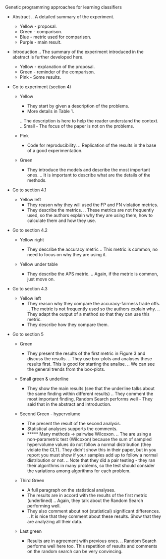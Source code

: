 Genetic programming approaches for learning classifiers

- Abstract
	.. A detailed summary of the experiment.
	- Yellow - proposal.	
	- Green - comparison.
	- Blue - metric used for comparison.
	- Purple - main result.

- Introduction
	.. The summary of the experiment introduced in the abstract is further developed here.		
	- Yellow - explanation of the proposal.
	- Green	 - reminder of the comparison.
	- Pink - Some results.

- Go to experiment (section 4)

	- Yellow
		- They start by given a description of the problems.
		- More details in Table 1.

		.. The description is here to help the reader understand the context.
		.. Small - The focus of the paper is not on the problems.
	
	- Pink 
		- Code for reproducibility.
		.. Replication of the results in the base of a good experimentation.
 
	- Green
		- They introduce the models and describe the most important ones.
		.. It is important to describe what are the details of the methods.

- Go to section 4.1
	
	- Yellow left
		- They reason why they will used the FP and FN violation metrics.
		- They describe the metrics.
		.. These metrics are not frequently used, so the authors explain why they are using them, how to calculate them and how they use.


- Go to section 4.2
	
	- Yellow right
		- They describe the accuracy metric 
		.. This metric is common, no need to focus on why they are using it.
		

	- Yellow under table
		- They describe the APS metric.
		.. Again, if the metric is common, just move on.
	
- Go to section 4.3

	- Yellow left
		- They reason why they compare the accuracy-fairness trade offs.
		.. The metric is not frequently used so the authors explain why.
		.. They adapt the output of a method so that they can use this metric. 
		- They describe how they compare them.

- Go to section 5
	
	- Green 
		- They present the results of the first metric in Figure 3 and discuss the results.
		.. They use box-plots and analyses these results first. This is good for starting the analise.
		.. We can see the general trends from the box-plots.
	
	- Small green & underline
		- They show the main results (see that the underline talks about the same finding within different results)
		.. They comment the most important finding, Random Search performs well - They said that in the abstract and introduction.


	- Second Green 	- hypervolume
		- The present the result of the second analysis.
		- Statistical analyses supports the comments.
		- ***** Many methods -> pairwise Wilcoxon.
		.. The are using a non-parametric test (Wilcoxon) because the sum of sampled hypervolume values do not follow a normal distribution (they violate the CLT). They didn't show this in their paper, but in you report you must show if your samples add up to follow a normal distribution or not.
		.. Note that they did a pair testing - they ran their algorithms in many problems, so the test should consider the variations among algorithms for each problem.


	- Third Green
		- A full paragraph on the statistical analyses.
 		- The results are in accord with the results of the first metric (underlined)
		.. Again, they talk about the Random Search performing well.
		- They also comment about not (statistical) significant differences.
		.. It is nice that they comment about these results. Show that they are analyzing all their data.
 

	- Last green
		- Results are in agreement with previous ones.
		.. Random Search performs well here too. This repetition of results and comments on the random search can be very convincing.

